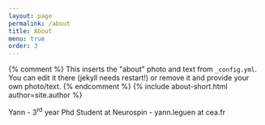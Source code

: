 ```yaml
---
layout: page
permalink: /about
title: About
menu: true
order: 3
---
```


{% comment %}
  This inserts the "about" photo and text from `_config.yml`.
  You can edit it there (jekyll needs restart!) or remove it and provide your own photo/text.
{% endcomment %}
{% include about-short.html author=site.author %}

Yann - 3<sup>rd</sup> year Phd Student at Neurospin - yann.leguen at cea.fr
